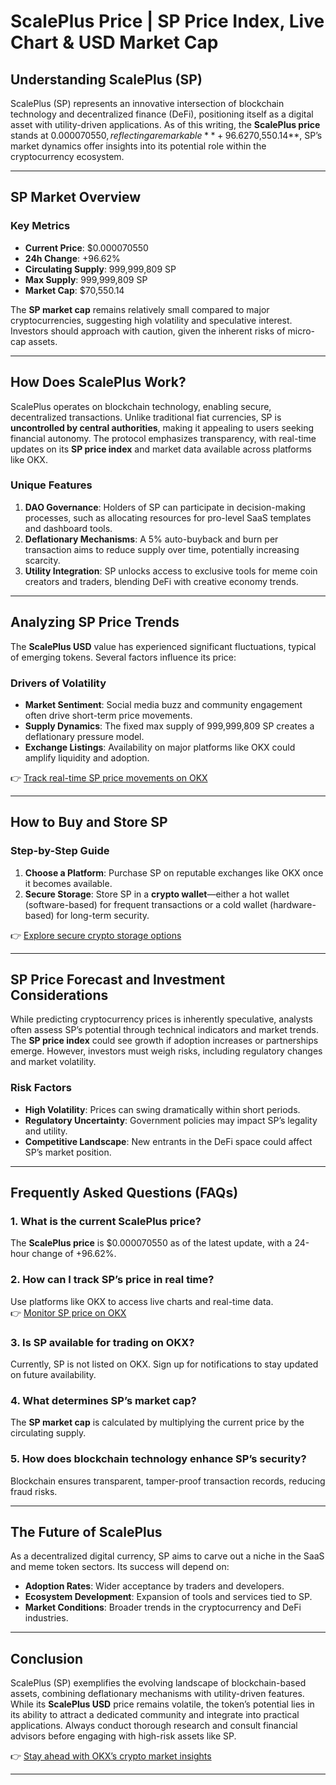 # ScalePlus Price | SP Price Index, Live Chart & USD Market Cap  

## Understanding ScalePlus (SP)  

ScalePlus (SP) represents an innovative intersection of blockchain technology and decentralized finance (DeFi), positioning itself as a digital asset with utility-driven applications. As of this writing, the **ScalePlus price** stands at $0.000070550, reflecting a remarkable **+96.62% surge** in the past 24 hours. With a circulating supply of **999,999,809 SP** and a fully diluted market cap of **$70,550.14**, SP’s market dynamics offer insights into its potential role within the cryptocurrency ecosystem.  

---

## SP Market Overview  

### Key Metrics  
- **Current Price**: $0.000070550  
- **24h Change**: +96.62%  
- **Circulating Supply**: 999,999,809 SP  
- **Max Supply**: 999,999,809 SP  
- **Market Cap**: $70,550.14  

The **SP market cap** remains relatively small compared to major cryptocurrencies, suggesting high volatility and speculative interest. Investors should approach with caution, given the inherent risks of micro-cap assets.  

---

## How Does ScalePlus Work?  

ScalePlus operates on blockchain technology, enabling secure, decentralized transactions. Unlike traditional fiat currencies, SP is **uncontrolled by central authorities**, making it appealing to users seeking financial autonomy. The protocol emphasizes transparency, with real-time updates on its **SP price index** and market data available across platforms like OKX.  

### Unique Features  
1. **DAO Governance**: Holders of SP can participate in decision-making processes, such as allocating resources for pro-level SaaS templates and dashboard tools.  
2. **Deflationary Mechanisms**: A 5% auto-buyback and burn per transaction aims to reduce supply over time, potentially increasing scarcity.  
3. **Utility Integration**: SP unlocks access to exclusive tools for meme coin creators and traders, blending DeFi with creative economy trends.  

---

## Analyzing SP Price Trends  

The **ScalePlus USD** value has experienced significant fluctuations, typical of emerging tokens. Several factors influence its price:  

### Drivers of Volatility  
- **Market Sentiment**: Social media buzz and community engagement often drive short-term price movements.  
- **Supply Dynamics**: The fixed max supply of 999,999,809 SP creates a deflationary pressure model.  
- **Exchange Listings**: Availability on major platforms like OKX could amplify liquidity and adoption.  

👉 [Track real-time SP price movements on OKX](https://bit.ly/okx-bonus)  

---

## How to Buy and Store SP  

### Step-by-Step Guide  
1. **Choose a Platform**: Purchase SP on reputable exchanges like OKX once it becomes available.  
2. **Secure Storage**: Store SP in a **crypto wallet**—either a hot wallet (software-based) for frequent transactions or a cold wallet (hardware-based) for long-term security.  

👉 [Explore secure crypto storage options](https://bit.ly/okx-bonus)  

---

## SP Price Forecast and Investment Considerations  

While predicting cryptocurrency prices is inherently speculative, analysts often assess SP’s potential through technical indicators and market trends. The **SP price index** could see growth if adoption increases or partnerships emerge. However, investors must weigh risks, including regulatory changes and market volatility.  

### Risk Factors  
- **High Volatility**: Prices can swing dramatically within short periods.  
- **Regulatory Uncertainty**: Government policies may impact SP’s legality and utility.  
- **Competitive Landscape**: New entrants in the DeFi space could affect SP’s market position.  

---

## Frequently Asked Questions (FAQs)  

### 1. What is the current ScalePlus price?  
The **ScalePlus price** is $0.000070550 as of the latest update, with a 24-hour change of +96.62%.  

### 2. How can I track SP’s price in real time?  
Use platforms like OKX to access live charts and real-time data.  
👉 [Monitor SP price on OKX](https://bit.ly/okx-bonus)  

### 3. Is SP available for trading on OKX?  
Currently, SP is not listed on OKX. Sign up for notifications to stay updated on future availability.  

### 4. What determines SP’s market cap?  
The **SP market cap** is calculated by multiplying the current price by the circulating supply.  

### 5. How does blockchain technology enhance SP’s security?  
Blockchain ensures transparent, tamper-proof transaction records, reducing fraud risks.  

---

## The Future of ScalePlus  

As a decentralized digital currency, SP aims to carve out a niche in the SaaS and meme token sectors. Its success will depend on:  
- **Adoption Rates**: Wider acceptance by traders and developers.  
- **Ecosystem Development**: Expansion of tools and services tied to SP.  
- **Market Conditions**: Broader trends in the cryptocurrency and DeFi industries.  

---

## Conclusion  

ScalePlus (SP) exemplifies the evolving landscape of blockchain-based assets, combining deflationary mechanisms with utility-driven features. While its **ScalePlus USD** price remains volatile, the token’s potential lies in its ability to attract a dedicated community and integrate into practical applications. Always conduct thorough research and consult financial advisors before engaging with high-risk assets like SP.  

👉 [Stay ahead with OKX’s crypto market insights](https://bit.ly/okx-bonus)  

--- 
